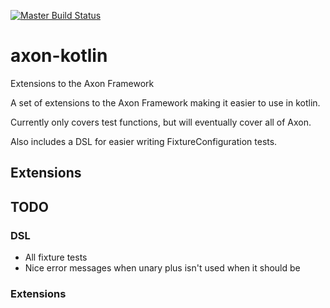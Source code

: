 [![Master Build Status](https://travis-ci.com/snowe2010/axon-kotlin.svg?branch=master)](https://travis-ci.com/snowe2010/axon-kotlin)

# axon-kotlin
Extensions to the Axon Framework 

A set of extensions to the Axon Framework making it easier to use in kotlin.

Currently only covers test functions, but will eventually cover all of Axon. 

Also includes a DSL for easier writing FixtureConfiguration tests. 

## Extensions

## TODO


### DSL 

* All fixture tests
* Nice error messages when unary plus isn't used when it should be

### Extensions